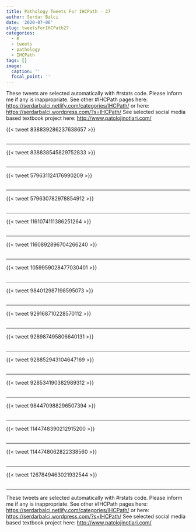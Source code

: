 ```yaml
---
title: Pathology Tweets For IHCPath - 27
author: Serdar Balci
date: '2020-07-06'
slug: tweetsForIHCPath27
categories:
  - R
  - tweets
  - pathology
  - IHCPath
tags: []
image:
  caption: ''
  focal_point: ''
---
```



These tweets are selected automatically with #rstats code. Please inform me if any is inappropriate.
See other #IHCPath pages here: https://serdarbalci.netlify.com/categories/IHCPath/  or here: https://serdarbalci.wordpress.com/?s=IHCPath/ 
See selected social media based textbook project here: http://www.patolojinotlari.com/

{{< tweet 838839286237638657 >}}
<br>
<br>
<hr>
{{< tweet 838838545829752833 >}}
<br>
<br>
<hr>
{{< tweet 579631124176990209 >}}
<br>
<br>
<hr>
{{< tweet 579630782978854912 >}}
<br>
<br>
<hr>
{{< tweet 1161074111386251264 >}}
<br>
<br>
<hr>
{{< tweet 1160892896704266240 >}}
<br>
<br>
<hr>
{{< tweet 1059959028477030401 >}}
<br>
<br>
<hr>
{{< tweet 984012987198595073 >}}
<br>
<br>
<hr>
{{< tweet 929168710228570112 >}}
<br>
<br>
<hr>
{{< tweet 928987495806640131 >}}
<br>
<br>
<hr>
{{< tweet 928852943104647169 >}}
<br>
<br>
<hr>
{{< tweet 928534190382989312 >}}
<br>
<br>
<hr>
{{< tweet 984470988296507394 >}}
<br>
<br>
<hr>
{{< tweet 1144748390212915200 >}}
<br>
<br>
<hr>
{{< tweet 1144748062822338560 >}}
<br>
<br>
<hr>
{{< tweet 1267849463021932544 >}}
<br>
<br>
<hr>


These tweets are selected automatically with #rstats code. Please inform me if any is inappropriate.
See other #IHCPath pages here: https://serdarbalci.netlify.com/categories/IHCPath/  or here: https://serdarbalci.wordpress.com/?s=IHCPath/ 
See selected social media based textbook project here: http://www.patolojinotlari.com/

